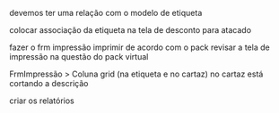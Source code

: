 

devemos ter uma relação com o modelo de etiqueta

colocar associação da etiqueta na tela de desconto para atacado

fazer o frm impressão imprimir de acordo com o pack
revisar a tela de impressão na questão do pack virtual


FrmImpressão > Coluna grid (na etiqueta e no cartaz) no cartaz está cortando a descrição



criar os relatórios 
